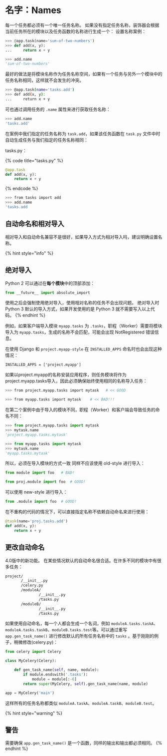 # 名字：Names

每一个任务都必须有一个唯一任务名称。 如果没有指定任务名称，装饰器会根据当前任务所在的模块以及任务函数的名称进行生成一个： 设置名称案例：

```python
>>> @app.task(name='sum-of-two-numbers')
>>> def add(x, y):
...     return x + y

>>> add.name
'sum-of-two-numbers'
```

最好的做法是将模块名称作为任务名称空间，如果有一个任务与另外一个模块中的任务名称相同，这样就不会发生的冲突。

```bash
>>> @app.task(name='tasks.add')
>>> def add(x, y):
...     return x + y
```

可也通过调用任务的 `.name` 属性来进行获取任务名称：

```bash
>>> add.name
'tasks.add'
```

在案例中我们指定的任务名称为 `task.add`，如果该任务函数在 `task.py` 文件中时自动生成任务与我们指定的任务名称相同：

tasks.py：

{% code title="tasks.py" %}
```python
@app.task
def add(x, y):
    return x + y
```
{% endcode %}

```bash
>>> from tasks import add
>>> add.name
'tasks.add
```

## 自动命名和相对导入

相对导入和自动命名兼容不是很好，如果导入方式为相对导入吗，建议明确设置名称。

{% hint style="info" %}
## 绝对导入 

Python 2 可以通过在**每个模块**中的顶部添加：

```python
from __future__ import absolute_import
```

使用之后会强制使用绝对导入，使用相对名称的任务不会出现问题。 绝对导入时 Python 3 默认的导入方式，如果开发使用的是 Python 3 就不需要写入以上代码。
{% endhint %}

例如，如果客户端导入模块 `myapp.tasks` 为 `.tasks`，职程（Worker）需要将模块导入为 `myapp.tasks`，生成的名称不会匹配，可能会出现 NotRegistered 错误信息。

在使用 Django 和 `project.myapp-style` 在 `INSTALLED_APPS` 命名时也会出现这种情况：

```
INSTALLED_APPS = ['project.myapp']
```

如果以project.myapp的名称安装应用程序，则任务模块将作为project.myapp.tasks导入，因此必须确保始终使用相同的名称导入任务：

```bash
>>> from project.myapp.tasks import mytask   # << GOOD

>>> from myapp.tasks import mytask    # << BAD!!!
```

在第二个案例中由于导入的模块不同，职程（Worker）和客户端会导致任务的命名不同：

```python
>>> from project.myapp.tasks import mytask
>>> mytask.name
'project.myapp.tasks.mytask'

>>> from myapp.tasks import mytask
>>> mytask.name
'myapp.tasks.mytask'
```

所以，必须在导入模块的方式一致 同样不应该使用 old-style 进行导入：

```python
from module import foo   # BAD!

from proj.module import foo  # GOOD!
```

可以使用 new-style 进行导入：

```python
from .module import foo  # GOOD!
```

在不重构的代码的情况下，可以直接指定名称不依赖自动命名来进行使用：

```python
@task(name='proj.tasks.add')
def add(x, y):
    return x + y
```

## 更改自动命名

4.0版中的新功能。 在某些情况默认的自动命名很合适。在许多不同的模块中有很多任务：

```bash
project/
       /__init__.py
       /celery.py
       /moduleA/
               /__init__.py
               /tasks.py
       /moduleB/
               /__init__.py
               /tasks.py
```

如果使用自动命名，每一个人都会生成一个名词，例如 `moduleA.tasks.taskA`、`moduleA.tasks.taskB`、`moduleB.tasks.test`等。可以通过重写 `app.gen_task_name()` 进行修改默认的所有任务名称中的 `tasks` 。基于刚刚的例子，稍微修改(celery.py)：

```python
from celery import Celery

class MyCelery(Celery):

    def gen_task_name(self, name, module):
        if module.endswith('.tasks'):
            module = module[:-6]
        return super(MyCelery, self).gen_task_name(name, module)

app = MyCelery('main')
```

这样所有的任务名称都类似 `moduleA.taskA`、`moduleA.taskB`、`moduleB.test`。

{% hint style="warning" %}
## 警告

需要确保 `app.gen_task_name()` 是一个函数，同样的输出和输出都必须相同。
{% endhint %}
